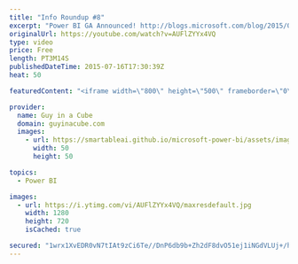 ```yaml
---
title: "Info Roundup #8"
excerpt: "Power BI GA Announced! http://blogs.microsoft.com/blog/2015/07/10/over-500000-unique-users-from-45000-companies-across-185-countries-helped-shape-the-new-power-bi/  http://blogs.msdn.com/b/powerbi/archive/2015/07/10/announcing-power-bi-general-availability-coming-july-24th.aspx  Power BI Visualizations"
originalUrl: https://youtube.com/watch?v=AUFlZYYx4VQ
type: video
price: Free
length: PT3M14S
publishedDateTime: 2015-07-16T17:30:39Z
heat: 50

featuredContent: "<iframe width=\"800\" height=\"500\" frameborder=\"0\" src=\"https://www.youtube.com/embed/AUFlZYYx4VQ\" allow=\"accelerometer; autoplay; encrypted-media; gyroscope; picture-in-picture\" allowfullscreen></iframe>"

provider:
  name: Guy in a Cube
  domain: guyinacube.com
  images:
    - url: https://smartableai.github.io/microsoft-power-bi/assets/images/organizations/guyinacube.com-50x50.jpg
      width: 50
      height: 50

topics:
  - Power BI

images:
  - url: https://i.ytimg.com/vi/AUFlZYYx4VQ/maxresdefault.jpg
    width: 1280
    height: 720
    isCached: true

secured: "1wrx1XvEDR0vN7tIAt9zCi6Te//DnP6db9b+Zh2dF8dvO51ej1iNGdVLUj+/hvAxk2M/EAcNXi/UPJo9qhhB+C1kW7YmdZ5TS4wkQSML5Xlt6csT5XKfdbXrPN6Tu9oBIWjhzuU+cVUQNCp7+7N/Hl0wxZeAIFcr7px7QTRnsxtsHHjKeSDbkpZuRQ5tQGTw6Lz9Z7Vs2VYxifGFIzCivrBFrXAVHueTI+8EinTPK+KbOYihC0Wx8F99GcqqgOD3Hur5QEZw/PFbU0djbQaQWPMHvaaBw3T6fL5bhn/vK8o6kl8c8aTYEgj0jgfVtOUqR36n85s7Awrt6Sp61XPDHtcNWnTl3+nmWd4H0yDerhi9t1VgXHX72BQF1dRqm+6OnMDsGQcTKERswihDzh3eVjLx1oZLTRhNYFE/jMy6taA=;3jou9zDqV4s3oe73gCmb8A=="
---
```


